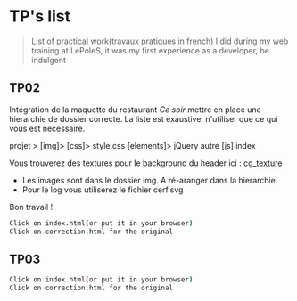 # TP's list
> List of practical work(travaux pratiques in french) I did during my web training at LePoleS, it was my first experience as a developer, be indulgent

## TP02
Intégration de la maquette du restaurant *Ce soir*
mettre en place une hierarchie de dossier correcte.
La liste est exaustive, n'utiliser que ce qui vous est necessaire.

  projet >
    [img]>
    [css]>
      style.css
    [elements]>
      jQuery
      autre
    [js]
    index

Vous trouverez des textures pour le background du header ici :
  [cg_texture]('http://www.textures.com/browse/bare/45356')


* Les images sont dans le dossier img. A ré-aranger dans la hierarchie.
* Pour le log vous utiliserez le fichier cerf.svg

Bon travail !

```sh
Click on index.html(or put it in your browser)
Click on correction.html for the original
```

## TP03
```sh
Click on index.html(or put it in your browser)
Click on correction.html for the original
```
